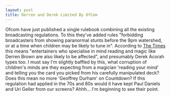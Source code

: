 ```yaml
--- 
layout: post
title: Derren and Derek Limited By OfCom
---
```

Ofcom have just published a single rulebook combining all the existing broadcasting regulations. To this they've added rules "forbidding broadcasters from showing paranormal stunts before the 9pm watershed, or at a time when children may be likely to tune in". According to [The Times](http://www.timesonline.co.uk/article/0,,2-1627031,00.html) this means "entertainers who specialise in mind reading and magic like Derren Brown are also likely to be affected", and presumably Derek Acorah types too. I must say I'm slightly baffled by this, what corruption of children's minds are they expecting from a magician 'reading your mind' and telling you the card you picked from his carefully manipulated deck? Does this mean no more 'Geoffrey Durham' on Countdown? If this regulation had applied in the 70s and 80s would it have kept Paul Daniels and Uri Geller from our screens? Ahhh... I'm beginning to see their point.
